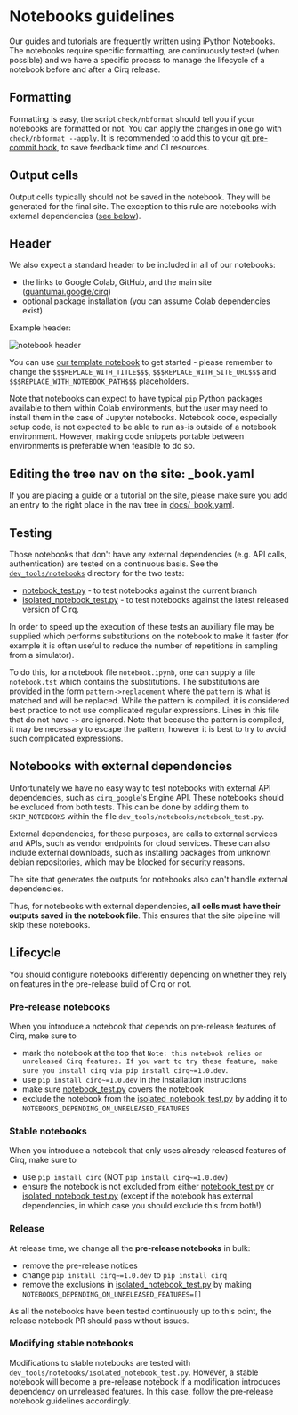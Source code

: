 # Notebooks guidelines

Our guides and tutorials are frequently written using iPython Notebooks. The notebooks require specific formatting, are continuously tested (when possible) and we have a specific process to manage the lifecycle of a notebook before and after a Cirq release.

## Formatting

Formatting is easy, the script `check/nbformat` should tell you if your notebooks are formatted or not.
You can apply the changes in one go with `check/nbformat --apply`. It is recommended to add this to your [git pre-commit hook](https://git-scm.com/book/en/v2/Customizing-Git-Git-Hooks), to save feedback time and CI resources.

## Output cells

Output cells typically should not be saved in the notebook. They will be generated for the final site.
The exception to this rule are notebooks with external dependencies ([see below](#notebooks-with-external-dependencies)).

## Header

We also expect a standard header to be included in all of our notebooks:
- the links to Google Colab, GitHub, and the main site ([quantumai.google/cirq](https://quantumai.google/cirq))
- optional package installation (you can assume Colab dependencies exist)


Example header:

![notebook header](../images/notebook_header.png)

You can use [our template notebook](https://storage.googleapis.com/tensorflow_docs/Cirq/docs/_template.ipynb) to get started - please remember to change the `$$$REPLACE_WITH_TITLE$$$`, `$$$REPLACE_WITH_SITE_URL$$$` and `$$$REPLACE_WITH_NOTEBOOK_PATH$$$` placeholders.

Note that notebooks can expect to have typical `pip` Python packages available
to them within Colab environments, but the user may need to install them in the
case of Jupyter notebooks.  Notebook code, especially setup code, is not
expected to be able to run as-is outside of a notebook environment.  However,
making code snippets portable between environments is preferable when
feasible to do so.

## Editing the tree nav on the site: _book.yaml

If you are placing a guide or a tutorial on the site, please make sure you add an entry to the right place in the nav tree in [docs/_book.yaml](https://github.com/quantumlib/Cirq/blob/main/docs/_book.yaml).

## Testing

Those notebooks that don't have any external dependencies (e.g. API calls, authentication) are tested on a continuous basis.
See the [`dev_tools/notebooks`](https://github.com/quantumlib/Cirq/tree/main/dev_tools/notebooks) directory for the two tests:
- [notebook_test.py](https://github.com/quantumlib/Cirq/blob/main/dev_tools/notebooks/notebook_test.py) - to test notebooks against the current branch
- [isolated_notebook_test.py](https://github.com/quantumlib/Cirq/blob/main/dev_tools/notebooks/isolated_notebook_test.py) - to test notebooks against the latest released version of Cirq.

In order to speed up the execution of these tests an auxiliary file may be supplied which performs substitutions on the notebook to make it faster (for example it is often useful
to reduce the number of repetitions in sampling from a simulator).

To do this, for a notebook file `notebook.ipynb`, one can supply a file `notebook.tst` which contains the substitutions.
The substitutions are provided in the form `pattern->replacement` where the `pattern` is what is matched and will be replaced.
While the pattern is compiled, it is considered best practice to not use complicated regular expressions.
Lines in this file that do not have `->` are ignored.  Note that because the pattern is
compiled, it may be necessary to escape the pattern, however it is best to try to avoid
such complicated expressions.


## Notebooks with external dependencies

Unfortunately we have no easy way to test notebooks with external API dependencies, such as `cirq_google`'s Engine API.
These notebooks should be excluded from both tests.  This can be done by adding
them to `SKIP_NOTEBOOKS` within the file `dev_tools/notebooks/notebook_test.py`.

External dependencies, for these purposes, are calls to external services and
APIs, such as vendor endpoints for cloud services.  These can also include
external downloads, such as installing packages from unknown debian
repositories, which may be blocked for security reasons.

The site that generates the outputs for notebooks also can't handle external dependencies.

Thus, for notebooks with external dependencies, **all cells must have their outputs saved in the notebook file**. This ensures that the site pipeline will skip these notebooks.

## Lifecycle

You should configure notebooks differently depending on whether they rely on features in the pre-release build of Cirq or not.

### Pre-release notebooks

When you introduce a notebook that depends on pre-release features of Cirq, make sure to

 - mark the notebook at the top that `Note: this notebook relies on unreleased Cirq features. If you want to try these feature, make sure you install cirq via pip install cirq~=1.0.dev`.
 - use `pip install cirq~=1.0.dev`  in the installation instructions
 - make sure [notebook_test.py](https://github.com/quantumlib/Cirq/blob/main/dev_tools/notebooks/notebook_test.py) covers the notebook
 - exclude the notebook from the [isolated_notebook_test.py](https://github.com/quantumlib/Cirq/blob/main/dev_tools/notebooks/isolated_notebook_test.py) by adding it to `NOTEBOOKS_DEPENDING_ON_UNRELEASED_FEATURES`

### Stable notebooks

When you introduce a notebook that only uses already released features of Cirq, make sure to
 - use `pip install cirq` (NOT `pip install cirq~=1.0.dev`)
 - ensure the notebook is not excluded from either [notebook_test.py](https://github.com/quantumlib/Cirq/blob/main/dev_tools/notebooks/notebook_test.py) or [isolated_notebook_test.py](https://github.com/quantumlib/Cirq/blob/main/dev_tools/notebooks/isolated_notebook_test.py)  (except if the notebook has external dependencies, in which case you should exclude this from both!)

### Release

At release time, we change all the **pre-release notebooks** in bulk:
 - remove the pre-release notices
 - change `pip install cirq~=1.0.dev` to `pip install cirq`
 - remove the exclusions in [isolated_notebook_test.py](https://github.com/quantumlib/Cirq/blob/main/dev_tools/notebooks/isolated_notebook_test.py) by making `NOTEBOOKS_DEPENDING_ON_UNRELEASED_FEATURES=[]`

As all the notebooks have been tested continuously up to this point, the release notebook PR should pass without issues.

### Modifying stable notebooks

Modifications to stable notebooks are tested with `dev_tools/notebooks/isolated_notebook_test.py`.
However, a stable notebook will become a pre-release notebook if a modification introduces dependency on unreleased features. In this case, follow the pre-release notebook guidelines accordingly.
